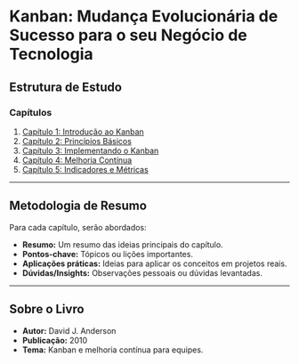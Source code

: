 # **Kanban: Mudança Evolucionária de Sucesso para o seu Negócio de Tecnologia**

## Estrutura de Estudo

### Capítulos
1. [Capítulo 1: Introdução ao Kanban](./kanban/capitulo1.md)
2. [Capítulo 2: Princípios Básicos](./kanban/capitulo2.md)
3. [Capítulo 3: Implementando o Kanban](./kanban/capitulo3.md)
4. [Capítulo 4: Melhoria Contínua](./kanban/capitulo4.md)
5. [Capítulo 5: Indicadores e Métricas](./kanban/capitulo5.md)

---

## Metodologia de Resumo
Para cada capítulo, serão abordados:
- **Resumo:** Um resumo das ideias principais do capítulo.
- **Pontos-chave:** Tópicos ou lições importantes.
- **Aplicações práticas:** Ideias para aplicar os conceitos em projetos reais.
- **Dúvidas/Insights:** Observações pessoais ou dúvidas levantadas.

---

## Sobre o Livro
- **Autor:** David J. Anderson
- **Publicação:** 2010
- **Tema:** Kanban e melhoria contínua para equipes.
